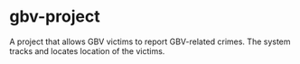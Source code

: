  # gbv-project
A project that allows GBV victims to report GBV-related crimes. The system tracks and locates location of the victims.
